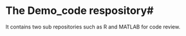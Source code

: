 # The Demo_code respository#
It contains two sub repositories such as R and MATLAB for code review.
